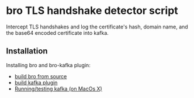 # bro TLS handshake detector script

Intercept TLS handshakes and log the certificate's hash, domain name, and the base64 encoded certificate into kafka. 

## Installation

Installing bro and bro-kafka plugin:
 - [build bro from source](https://github.com/bro/bro/blob/master/doc/install/install.rst)
 - [build kafka plugin](https://github.com/bro/bro-plugins/tree/master/kafka)
 - [Running/testing kafka (on MacOs X)](https://dtflaneur.wordpress.com/2015/10/05/installing-kafka-on-mac-osx/)
